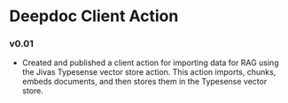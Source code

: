 # Deepdoc Client Action
### v0.01  
- Created and published a client action for importing data for RAG using the Jivas Typesense vector store action. This action imports, chunks, embeds documents, and then stores them in the Typesense vector store.  
